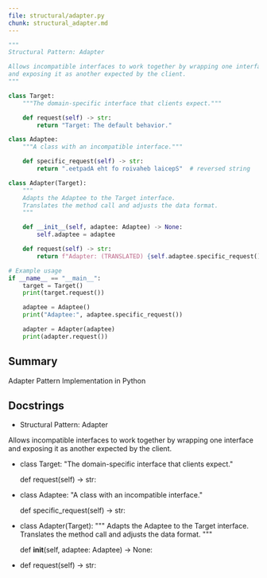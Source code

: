 ```yaml
---
file: structural/adapter.py
chunk: structural_adapter.md
---
```


```python
"""
Structural Pattern: Adapter

Allows incompatible interfaces to work together by wrapping one interface
and exposing it as another expected by the client.
"""

class Target:
    """The domain-specific interface that clients expect."""

    def request(self) -> str:
        return "Target: The default behavior."

class Adaptee:
    """A class with an incompatible interface."""

    def specific_request(self) -> str:
        return ".eetpadA eht fo roivaheb laicepS"  # reversed string

class Adapter(Target):
    """
    Adapts the Adaptee to the Target interface.
    Translates the method call and adjusts the data format.
    """

    def __init__(self, adaptee: Adaptee) -> None:
        self.adaptee = adaptee

    def request(self) -> str:
        return f"Adapter: (TRANSLATED) {self.adaptee.specific_request()[::-1]}"

# Example usage
if __name__ == "__main__":
    target = Target()
    print(target.request())

    adaptee = Adaptee()
    print("Adaptee:", adaptee.specific_request())

    adapter = Adapter(adaptee)
    print(adapter.request())

```

## Summary
Adapter Pattern Implementation in Python

## Docstrings
- Structural Pattern: Adapter

Allows incompatible interfaces to work together by wrapping one interface and exposing it as another expected by the client.
- class Target:
    "The domain-specific interface that clients expect."

    def request(self) -> str:
- class Adaptee:
    "A class with an incompatible interface."

    def specific_request(self) -> str:
- class Adapter(Target):
    """
    Adapts the Adaptee to the Target interface.
    Translates the method call and adjusts the data format.
    """

    def __init__(self, adaptee: Adaptee) -> None:
- def request(self) -> str:

